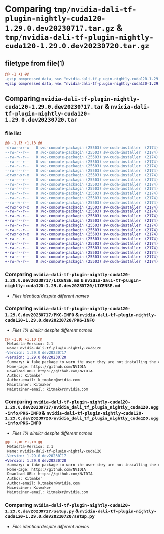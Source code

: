 # Comparing `tmp/nvidia-dali-tf-plugin-nightly-cuda120-1.29.0.dev20230717.tar.gz` & `tmp/nvidia-dali-tf-plugin-nightly-cuda120-1.29.0.dev20230720.tar.gz`

## filetype from file(1)

```diff
@@ -1 +1 @@
-gzip compressed data, was "nvidia-dali-tf-plugin-nightly-cuda120-1.29.0.dev20230717.tar", last modified: Mon Jul 17 11:03:30 2023, max compression
+gzip compressed data, was "nvidia-dali-tf-plugin-nightly-cuda120-1.29.0.dev20230720.tar", last modified: Fri Jul 21 12:44:05 2023, max compression
```

## Comparing `nvidia-dali-tf-plugin-nightly-cuda120-1.29.0.dev20230717.tar` & `nvidia-dali-tf-plugin-nightly-cuda120-1.29.0.dev20230720.tar`

### file list

```diff
@@ -1,13 +1,13 @@
-drwxr-xr-x   0 svc-compute-packagin (25503) sw-cuda-installer  (2174)        0 2023-07-17 11:03:30.180494 nvidia-dali-tf-plugin-nightly-cuda120-1.29.0.dev20230717/
--rw-r--r--   0 svc-compute-packagin (25503) sw-cuda-installer  (2174)      469 2023-07-17 11:03:30.000000 nvidia-dali-tf-plugin-nightly-cuda120-1.29.0.dev20230717/ERROR.txt
--rw-rw-r--   0 svc-compute-packagin (25503) sw-cuda-installer  (2174)    11336 2023-07-06 05:01:19.000000 nvidia-dali-tf-plugin-nightly-cuda120-1.29.0.dev20230717/LICENSE.md
--rw-r--r--   0 svc-compute-packagin (25503) sw-cuda-installer  (2174)       37 2023-07-17 11:03:30.000000 nvidia-dali-tf-plugin-nightly-cuda120-1.29.0.dev20230717/PACKAGE_NAME
--rw-r--r--   0 svc-compute-packagin (25503) sw-cuda-installer  (2174)     1708 2023-07-17 11:03:30.180494 nvidia-dali-tf-plugin-nightly-cuda120-1.29.0.dev20230717/PKG-INFO
--rw-r--r--   0 svc-compute-packagin (25503) sw-cuda-installer  (2174)      316 2023-07-17 11:03:30.000000 nvidia-dali-tf-plugin-nightly-cuda120-1.29.0.dev20230717/README.rst
-drwxr-xr-x   0 svc-compute-packagin (25503) sw-cuda-installer  (2174)        0 2023-07-17 11:03:30.180494 nvidia-dali-tf-plugin-nightly-cuda120-1.29.0.dev20230717/nvidia_dali_tf_plugin_nightly_cuda120.egg-info/
--rw-r--r--   0 svc-compute-packagin (25503) sw-cuda-installer  (2174)     1708 2023-07-17 11:03:30.000000 nvidia-dali-tf-plugin-nightly-cuda120-1.29.0.dev20230717/nvidia_dali_tf_plugin_nightly_cuda120.egg-info/PKG-INFO
--rw-r--r--   0 svc-compute-packagin (25503) sw-cuda-installer  (2174)      297 2023-07-17 11:03:30.000000 nvidia-dali-tf-plugin-nightly-cuda120-1.29.0.dev20230717/nvidia_dali_tf_plugin_nightly_cuda120.egg-info/SOURCES.txt
--rw-r--r--   0 svc-compute-packagin (25503) sw-cuda-installer  (2174)        1 2023-07-17 11:03:30.000000 nvidia-dali-tf-plugin-nightly-cuda120-1.29.0.dev20230717/nvidia_dali_tf_plugin_nightly_cuda120.egg-info/dependency_links.txt
--rw-r--r--   0 svc-compute-packagin (25503) sw-cuda-installer  (2174)       22 2023-07-17 11:03:30.000000 nvidia-dali-tf-plugin-nightly-cuda120-1.29.0.dev20230717/nvidia_dali_tf_plugin_nightly_cuda120.egg-info/top_level.txt
--rw-r--r--   0 svc-compute-packagin (25503) sw-cuda-installer  (2174)       38 2023-07-17 11:03:30.180494 nvidia-dali-tf-plugin-nightly-cuda120-1.29.0.dev20230717/setup.cfg
--rw-rw-r--   0 svc-compute-packagin (25503) sw-cuda-installer  (2174)     4560 2023-07-06 05:01:19.000000 nvidia-dali-tf-plugin-nightly-cuda120-1.29.0.dev20230717/setup.py
+drwxr-xr-x   0 svc-compute-packagin (25503) sw-cuda-installer  (2174)        0 2023-07-21 12:44:04.998797 nvidia-dali-tf-plugin-nightly-cuda120-1.29.0.dev20230720/
+-rw-r--r--   0 svc-compute-packagin (25503) sw-cuda-installer  (2174)      469 2023-07-21 12:44:04.000000 nvidia-dali-tf-plugin-nightly-cuda120-1.29.0.dev20230720/ERROR.txt
+-rw-rw-r--   0 svc-compute-packagin (25503) sw-cuda-installer  (2174)    11336 2023-07-06 05:01:19.000000 nvidia-dali-tf-plugin-nightly-cuda120-1.29.0.dev20230720/LICENSE.md
+-rw-r--r--   0 svc-compute-packagin (25503) sw-cuda-installer  (2174)       37 2023-07-21 12:44:04.000000 nvidia-dali-tf-plugin-nightly-cuda120-1.29.0.dev20230720/PACKAGE_NAME
+-rw-r--r--   0 svc-compute-packagin (25503) sw-cuda-installer  (2174)     1708 2023-07-21 12:44:04.998797 nvidia-dali-tf-plugin-nightly-cuda120-1.29.0.dev20230720/PKG-INFO
+-rw-r--r--   0 svc-compute-packagin (25503) sw-cuda-installer  (2174)      316 2023-07-21 12:44:04.000000 nvidia-dali-tf-plugin-nightly-cuda120-1.29.0.dev20230720/README.rst
+drwxr-xr-x   0 svc-compute-packagin (25503) sw-cuda-installer  (2174)        0 2023-07-21 12:44:04.998797 nvidia-dali-tf-plugin-nightly-cuda120-1.29.0.dev20230720/nvidia_dali_tf_plugin_nightly_cuda120.egg-info/
+-rw-r--r--   0 svc-compute-packagin (25503) sw-cuda-installer  (2174)     1708 2023-07-21 12:44:04.000000 nvidia-dali-tf-plugin-nightly-cuda120-1.29.0.dev20230720/nvidia_dali_tf_plugin_nightly_cuda120.egg-info/PKG-INFO
+-rw-r--r--   0 svc-compute-packagin (25503) sw-cuda-installer  (2174)      297 2023-07-21 12:44:04.000000 nvidia-dali-tf-plugin-nightly-cuda120-1.29.0.dev20230720/nvidia_dali_tf_plugin_nightly_cuda120.egg-info/SOURCES.txt
+-rw-r--r--   0 svc-compute-packagin (25503) sw-cuda-installer  (2174)        1 2023-07-21 12:44:04.000000 nvidia-dali-tf-plugin-nightly-cuda120-1.29.0.dev20230720/nvidia_dali_tf_plugin_nightly_cuda120.egg-info/dependency_links.txt
+-rw-r--r--   0 svc-compute-packagin (25503) sw-cuda-installer  (2174)       22 2023-07-21 12:44:04.000000 nvidia-dali-tf-plugin-nightly-cuda120-1.29.0.dev20230720/nvidia_dali_tf_plugin_nightly_cuda120.egg-info/top_level.txt
+-rw-r--r--   0 svc-compute-packagin (25503) sw-cuda-installer  (2174)       38 2023-07-21 12:44:04.998797 nvidia-dali-tf-plugin-nightly-cuda120-1.29.0.dev20230720/setup.cfg
+-rw-rw-r--   0 svc-compute-packagin (25503) sw-cuda-installer  (2174)     4560 2023-07-06 05:01:19.000000 nvidia-dali-tf-plugin-nightly-cuda120-1.29.0.dev20230720/setup.py
```

### Comparing `nvidia-dali-tf-plugin-nightly-cuda120-1.29.0.dev20230717/LICENSE.md` & `nvidia-dali-tf-plugin-nightly-cuda120-1.29.0.dev20230720/LICENSE.md`

 * *Files identical despite different names*

### Comparing `nvidia-dali-tf-plugin-nightly-cuda120-1.29.0.dev20230717/PKG-INFO` & `nvidia-dali-tf-plugin-nightly-cuda120-1.29.0.dev20230720/PKG-INFO`

 * *Files 1% similar despite different names*

```diff
@@ -1,10 +1,10 @@
 Metadata-Version: 2.1
 Name: nvidia-dali-tf-plugin-nightly-cuda120
-Version: 1.29.0.dev20230717
+Version: 1.29.0.dev20230720
 Summary: A fake package to warn the user they are not installing the correct package.
 Home-page: https://github.com/NVIDIA
 Download-URL: https://github.com/NVIDIA
 Author: Kitmaker
 Author-email: kitmaker@nvidia.com
 Maintainer: Kitmaker
 Maintainer-email: kitmaker@nvidia.com
```

### Comparing `nvidia-dali-tf-plugin-nightly-cuda120-1.29.0.dev20230717/nvidia_dali_tf_plugin_nightly_cuda120.egg-info/PKG-INFO` & `nvidia-dali-tf-plugin-nightly-cuda120-1.29.0.dev20230720/nvidia_dali_tf_plugin_nightly_cuda120.egg-info/PKG-INFO`

 * *Files 1% similar despite different names*

```diff
@@ -1,10 +1,10 @@
 Metadata-Version: 2.1
 Name: nvidia-dali-tf-plugin-nightly-cuda120
-Version: 1.29.0.dev20230717
+Version: 1.29.0.dev20230720
 Summary: A fake package to warn the user they are not installing the correct package.
 Home-page: https://github.com/NVIDIA
 Download-URL: https://github.com/NVIDIA
 Author: Kitmaker
 Author-email: kitmaker@nvidia.com
 Maintainer: Kitmaker
 Maintainer-email: kitmaker@nvidia.com
```

### Comparing `nvidia-dali-tf-plugin-nightly-cuda120-1.29.0.dev20230717/setup.py` & `nvidia-dali-tf-plugin-nightly-cuda120-1.29.0.dev20230720/setup.py`

 * *Files identical despite different names*

